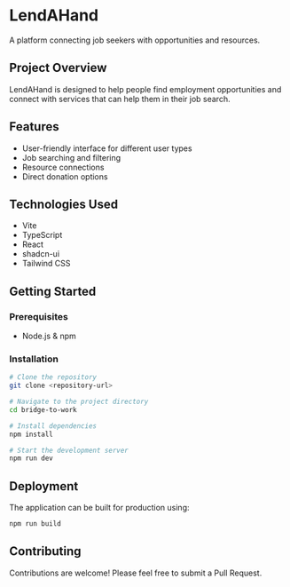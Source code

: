 # LendAHand

A platform connecting job seekers with opportunities and resources.

## Project Overview

LendAHand is designed to help people find employment opportunities and connect with services that can help them in their job search.

## Features

- User-friendly interface for different user types
- Job searching and filtering
- Resource connections
- Direct donation options

## Technologies Used

- Vite
- TypeScript
- React
- shadcn-ui
- Tailwind CSS

## Getting Started

### Prerequisites

- Node.js & npm

### Installation

```sh
# Clone the repository
git clone <repository-url>

# Navigate to the project directory
cd bridge-to-work

# Install dependencies
npm install

# Start the development server
npm run dev
```

## Deployment

The application can be built for production using:

```sh
npm run build
```

## Contributing

Contributions are welcome! Please feel free to submit a Pull Request.
